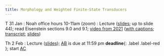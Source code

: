 ```yaml
---
title: Morphology and Weighted Finite-State Transducers
---
```


T 31 Jan
: Noah office hours 10-11am (zoom)
: Lecture ([slides](../assets/slides/wfst.pdf); up to slide 44); read Eisenstein sections 9.0 and 9.1;
[video from 2021](https://drive.google.com/file/d/1MDj3JUBecLOqCMApOWlxG0ZOxmZcQC20/view?usp=sharing)
([with captions](https://drive.google.com/file/d/1zXXPwAFycgIRK-25TctN5IIvo7W2H-ii/view?usp=sharing);
[transcript](https://drive.google.com/file/d/16DyBtGwSOUHVcSMN-hvCWsc0awCyX_n2/view?usp=sharing);
[slides](https://drive.google.com/file/d/1ejcGyncrh5lSe_P7TRX8Slj_roZUWq2p/view?usp=sharing))

Th 2 Feb
: Lecture ([slides](../assets/slides/wfst.pdf)); [AB](../assets/docs/AB.pdf) is due at 11:59 pm **deadline**{: .label .label-red }; start [AC](../assets/docs/AC.pdf)
